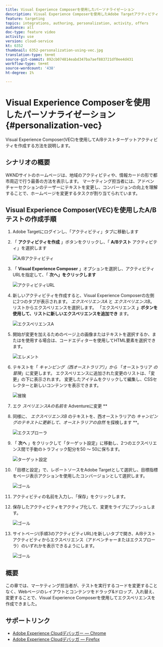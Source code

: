 ```yaml
---
title: Visual Experience Composerを使用したパーソナライゼーション
description: Visual Experience Composerを使用したAdobe Targetアクティビティの作成方法を説明します。
feature: targeting
topics: integrations, authoring, personalization, activity, offers
audience: all
doc-type: feature video
activity: use
version: cloud-service
kt: 6352
thumbnail: 6352-personalization-using-vec.jpg
translation-type: tm+mt
source-git-commit: 892cb074814eabd347ba7aef883721df0ee4d431
workflow-type: tm+mt
source-wordcount: '438'
ht-degree: 1%

---
```



# Visual Experience Composerを使用したパーソナライゼーション {#personalization-vec}

Visual Experience Composer(VEC)を使用してA/Bテストターゲットアクティビティを作成する方法を説明します。


## シナリオの概要

WKNDサイトのホームページは、地域のアクティビティや、情報カードの形で都市周辺で行う最善の方法を表示します。 マーケティング担当者には、アドベンチャーセクションのテーザーにテキストを変更し、コンバージョンの向上を理解することで、ホームページを変更するタスクが割り当てられています。

## Visual Experience Composer(VEC)を使用したA/Bテストの作成手順

1. Adobe Targetにログインし、「アクティビティ」タブに移動します
1. 「 **アクティビティを作成** 」ボタンをクリックし、「 **A/Bテスト** アクティビティ」を選択します

   ![A/Bアクティビティ](assets/ab-target-activity.png)

1. 「 **Visual Experience Composer** 」オプションを選択し、アクティビティURLを指定して、「 **次へ」をクリックします**

   ![アクティビティURL](assets/ab-test-url.png)

1. 新しいアクティビティを作成すると、Visual Experience Composerの左側に2つのタブが表示されます。 *エクスペリエンスA* と *エクスペリエンスB*。 リストからエクスペリエンスを選択します。 「エクスペリエンス **」ボタンを使用して、リストに新しいエクスペリエンスを追加でき** ます。

   ![エクスペリエンスA](assets/experience.png)

1. 開始が変更を加えるためのページ上の画像またはテキストを選択するか、またはを使用する場合は、コードエディターを使用してHTML要素を選択できます。

   ![エレメント](assets/select-element.png)

1. テキストを「 *キャンピング（西オーストラリア）」から* 「オーストラリア *の冒険*」に変更します。 エクスペリエンスに追加された変更のリストは、「変更」の下に表示されます。 変更したアイテムをクリックして編集し、CSSセレクターと新しいコンテンツを表示できます。

   ![冒険](assets/adventures.png)

1. エク *スペリエンスAの名前を* Adventureに変更 **
1. 同様に、 *エクスペリエンスB* のテキストを、西オーストラリアの *キャンピングのテキストに更新して、オーストラリアの自然* を探検します **。

   ![エクスプローラ](assets/explore.png)

1. 「 **次へ** 」をクリックして「ターゲット設定」に移動し、2つのエクスペリエンス間で手動のトラフィック配分を50 ～ 50に保ちます。

   ![ターゲット設定](assets/targeting.png)

1. 「目標と設定」で、レポートソースをAdobe Targetとして選択し、目標指標をページ表示アクションを使用したコンバージョンとして選択します。

   ![ゴール](assets/goals.png)

1. アクティビティの名前を入力し、「保存」をクリックします。
1. 保存したアクティビティをアクティブ化して、変更をライブにプッシュします。

   ![ゴール](assets/activate.png)

1. サイトページ(手順3のアクティビティURL)を新しいタブで開き、A/Bテストアクティビティからエクスペリエンス（アドベンチャーまたはエクスプローラ）のいずれかを表示できるようにします。

   ![ゴール](assets/publish.png)

## 概要

この章では、マーケティング担当者が、テストを実行するコードを変更することなく、Webページのレイアウトとコンテンツをドラッグ&amp;ドロップ、入れ替え、変更することで、Visual Experience Composerを使用してエクスペリエンスを作成できました。

## サポートリンク

* [Adobe Experience Cloudデバッガー — Chrome](https://chrome.google.com/webstore/detail/adobe-experience-cloud-de/ocdmogmohccmeicdhlhhgepeaijenapj)
* [Adobe Experience Cloudデバッガ — Firefox](https://addons.mozilla.org/en-US/firefox/addon/adobe-experience-platform-dbg/)
